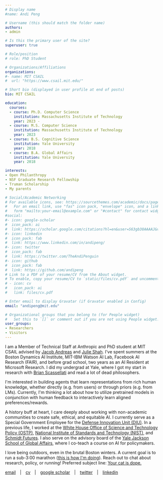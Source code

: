 ```yaml
---
# Display name
#name: Andi Peng

# Username (this should match the folder name)
authors:
- admin

# Is this the primary user of the site?
superuser: true

# Role/position
# role: PhD Student

# Organizations/Affiliations
organizations:
#- name: MIT CSAIL
#  url: "https://www.csail.mit.edu/"

# Short bio (displayed in user profile at end of posts)
bio: MIT CSAIL

education:
  courses:
  - course: Ph.D. Computer Science
    institution: Massachusetts Institute of Technology
    year: 2023 - 
  - course: M.S. Computer Science
    institution: Massachusetts Institute of Technology
    year: 2023
  - course: B.S. Cognitive Science
    institution: Yale University
    year: 2018
  - course: B.A. Global Affairs
    institution: Yale University
    year: 2018

interests:
- Open Philanthropy
- NSF Graduate Research Fellowship
- Truman Scholarship
- My parents

# Social/Academic Networking
# For available icons, see: https://sourcethemes.com/academic/docs/page-builder/#icons
#   For an email link, use "fas" icon pack, "envelope" icon, and a link in the
#   form "mailto:your-email@example.com" or "#contact" for contact widget.
#social:
#- icon: google-scholar
#  icon_pack: ai
#  link: https://scholar.google.com/citations?hl=en&user=S63gb38AAAAJ&view_op=list_works&sortby=pubdate
#- icon: linkedin
#  icon_pack: fab
#  link: https://www.linkedin.com/in/andipeng/
#- icon: twitter
#  icon_pack: fab
#  link: https://twitter.com/TheAndiPenguin
#- icon: github
#  icon_pack: fab
#  link: https://github.com/andipeng
# Link to a PDF of your resume/CV from the About widget.
# To enable, copy your resume/CV to `static/files/cv.pdf` and uncomment the lines below.
# - icon: cv
#   icon_pack: ai
#   link: files/cv.pdf

# Enter email to display Gravatar (if Gravatar enabled in Config)
email: "andipeng@mit.edu"

# Organizational groups that you belong to (for People widget)
#   Set this to `[]` or comment out if you are not using People widget.
user_groups:
- Researchers
- Visitors
---
```

I am a Member of Technical Staff at Anthropic and PhD student at MIT CSAIL advised by <a href="https://www.mit.edu/~jda/" >Jacob Andreas</a> and <a href="https://interactive.mit.edu/about/people/julie" >Julie Shah</a>. I've spent summers at the Boston Dynamics AI Institute, MIT-IBM Watson AI Lab, Facebook AI Research (FAIR), and before grad school, two years as an AI Resident at Microsoft Research. I did my undergrad at Yale, where I got my start in research with <a href="http://www.cs.yale.edu/homes/scaz/" >Brian Scassellati</a> and read a lot of dead philosophers.

I'm interested in building agents that learn representations from rich human knowledge, whether directly (e.g. from users) or through priors (e.g. from LMs). Currently, I'm thinking a lot about how to utilize pretrained models in conjunction with human feedback to interactively learn aligned preferences/rewards.

A history buff at heart, I care deeply about working with non-academic communities to create safe, ethical, and equitable AI. I currently serve as a Special Government Employee for the <a href='https://www.diu.mil/' >Defense Innovation Unit (DIU)</a>. In a previous life, I worked at the <a href="https://www.whitehouse.gov/ostp/" >White House Office of Science and Technology Policy (OSTP)</a>,  <a href="https://www.nist.gov/" >National Institute of Standards and Technology (NIST)</a>, and <a href="https://schmidtfutures.com/" >Schmidt Futures</a>. I also serve on the advisory board of the <a href="https://jackson.yale.edu/" >Yale Jackson School of Global Affairs</a>, where I co-teach a course on AI for policymakers.

I love being outdoors, even in the brutal Boston winters. A current goal is to run a sub-3:00 marathon (<a href="https://marathonview.net/query/496351000014330618" >this is how I'm doing</a>). Reach out to chat about research, policy, or running! Preferred subject line: <a href=/img/LilShadyShad.jpg >Your cat is dope.</a>

<a href="mailto:andipeng@mit.edu">email</a>&emsp;|&emsp;<a href="files/APengCV.pdf">cv<a>&emsp;|&emsp;<a href="https://scholar.google.com/citations?hl=en&user=S63gb38AAAAJ&view_op=list_works&sortby=pubdate">google scholar</a>&emsp;|&emsp;<a href="https://twitter.com/TheAndiPenguin">twitter</a>&emsp;|&emsp;<a href="https://www.linkedin.com/in/andipeng/">linkedin</a>